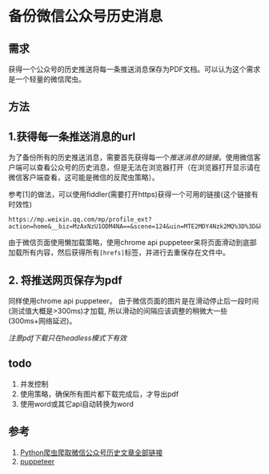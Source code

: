# 备份微信公众号历史消息

## 需求

获得一个公众号的历史推送将每一条推送消息保存为PDF文档。可以认为这个需求是一个轻量的微信爬虫。


## 方法


## 1.获得每一条推送消息的url

为了备份所有的历史推送消息，需要首先获得每一个*推送消息的链接*。使用微信客户端可以查看公众号的历史消息，但是无法在浏览器打开（在浏览器打开显示请在微信客户端查看，这可能是微信的反爬虫策略）。

参考[1]的做法，可以使用fiddler(需要打开https)获得一个可用的链接(这个链接有时效性)

```
https://mp.weixin.qq.com/mp/profile_ext?action=home&__biz=MzAxNzU1ODM4NA==&scene=124&uin=MTE2MDY4Nzk2MQ%3D%3D&key=c0a5de018bf99cfb5d13dffda6ddc6343417c0cdee3716ed8938fb901024574c0d29798ead84c706b0f62232ec711f46e504a552286f560df00fe509be3f5af6f49beeeae77fa02fcaf6f30fae961316&devicetype=Windows+10&version=62060028&lang=zh_CN&a8scene=7&pass_ticket=qyId4oaIMBJhO3yvGY2cai8XowcwchK5AWOEepXl4zFQl%2BPHpBaKyvJObvbJMkpM&winzoom=1

```
由于微信页面使用懒加载策略，使用chrome api puppeteer来将页面滑动到底部加载所有内容，然后获得所有`[hrefs]`标签，并进行去重保存在文件中。 

## 2. 将推送网页保存为pdf

同样使用chrome api puppeteer。 由于微信页面的图片是在滑动停止后一段时间(测试值大概是>300ms)才加载, 所以滑动的间隔应该调整的稍微大一些(300ms+网络延迟)。

*注意pdf下载只在headless模式下有效*


## todo

1. 并发控制
2. 使用策略，确保所有图片都下载完成后，才导出pdf
3. 使用word或其它api自动转换为word

## 参考

1. [Python爬虫爬取微信公众号历史文章全部链接](https://www.jianshu.com/p/36f5f74b6c04)
2. [puppeteer](https://github.com/GoogleChrome/puppeteer)